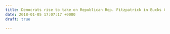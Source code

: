 ```yaml
---
title: Democrats rise to take on Republican Rep. Fitzpatrick in Bucks County
date: 2018-01-05 17:07:17 +0000
draft: true

---
```

